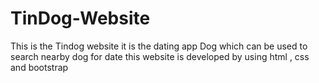# TinDog-Website
This is the Tindog website it is the dating app Dog  which can be used to search nearby dog for date this website is developed by using html , css and bootstrap
